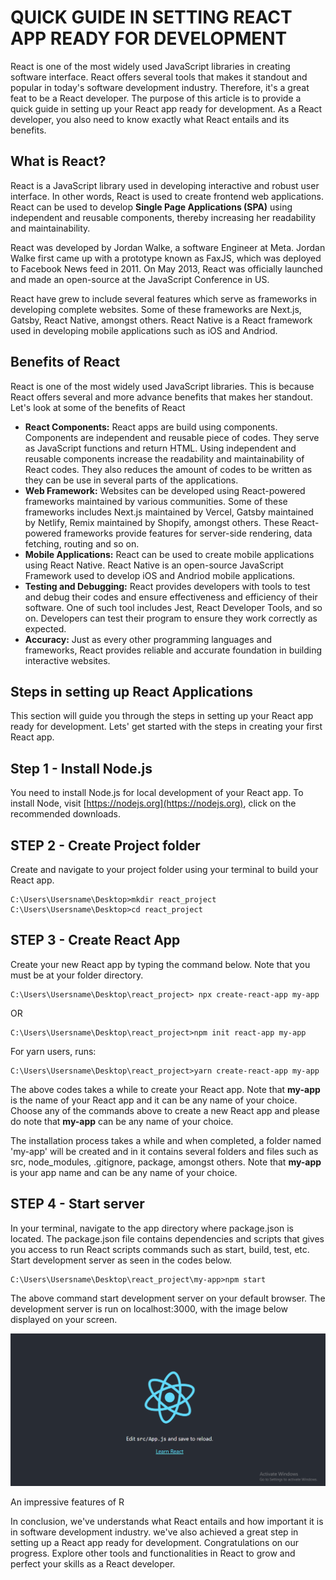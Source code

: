 # **QUICK GUIDE IN SETTING REACT APP READY FOR DEVELOPMENT**
React is one of the most widely used JavaScript libraries in creating software interface. React offers several tools that makes it standout and popular in today's software development industry. Therefore, it's a great feat to be a React developer. The purpose of this article is to provide a quick guide in setting up your React app ready for development. As a React developer, you also need to know exactly what React entails and its benefits.
## **What is React?**
React is a JavaScript library used in developing interactive and robust user interface. In other words, React is used to create frontend web applications. React can be used to develop **Single Page Applications (SPA)** using independent and reusable components, thereby increasing her readability and maintainability.

React was developed by Jordan Walke, a software Engineer at Meta. Jordan Walke first came up with a prototype known as FaxJS, which was deployed to Facebook News feed in 2011. On May 2013, React was officially launched and made an open-source at the JavaScript Conference in  US.

React have grew to include several features which serve as frameworks in developing complete websites. Some of these frameworks are Next.js, Gatsby, React Native, amongst others. React Native is a React framework used in developing mobile applications such as iOS and Andriod.
## **Benefits of React**
React is one of the most widely used JavaScript libraries. This is because React offers several and more advance benefits that makes her standout. Let's look at some of the benefits of React
* **React Components:** React apps are build using components. Components are independent and reusable piece of codes. They serve as JavaScript functions and return HTML. Using independent and reusable components increase the readability and maintainability of React codes. They also reduces the amount of codes to be written as they can be use in several parts of the applications.
* **Web Framework:**  Websites can be developed using React-powered frameworks maintained by various communities. Some of these frameworks includes Next.js maintained by Vercel, Gatsby maintained by Netlify, Remix maintained by Shopify, amongst others. These React-powered frameworks provide features for server-side rendering, data fetching, routing and so on.
* **Mobile Applications:** React can be used to create mobile applications using React Native. React Native is an open-source JavaScript Framework used to develop iOS and Andriod mobile applications.
* **Testing and Debugging:** React provides developers with tools to test and debug their codes and ensure effectiveness and efficiency of their software. One of such tool includes Jest, React Developer Tools, and so on. Developers can test their program to ensure they work correctly as expected.
* **Accuracy:** Just as every other programming languages and frameworks, React provides reliable and accurate foundation in building interactive websites.
## **Steps in setting up React Applications**
This section will guide you through the steps in setting up your React app ready for development. Lets' get started with the steps in creating your first React app.
## **Step 1 - Install Node.js**
You need to install Node.js for local development of your React app. To install Node, visit [https://nodejs.org](https://nodejs.org), click on the recommended downloads.
## **STEP 2 - Create Project folder**
 Create and navigate to your project folder using your terminal to build your React app.
 ```
 C:\Users\Usersname\Desktop>mkdir react_project
 C:\Users\Usersname\Desktop>cd react_project
 ```
## **STEP 3 - Create React App**
Create your new React app by typing the command below. Note that you must be at your folder directory.
```
C:\Users\Usersname\Desktop\react_project> npx create-react-app my-app
```
OR
```
C:\Users\Usersname\Desktop\react_project>npm init react-app my-app
```
For yarn users, runs:
```
C:\Users\Usersname\Desktop\react_project>yarn create-react-app my-app
```
The above codes takes a while to create your React app. Note that **my-app** is the name of your React app and it can be any name of your choice.
Choose any of the commands above to create a new React app and please do note that **my-app** can be any name of your choice.

The installation process takes a while and when completed, a folder named 'my-app' will be created and in it contains several folders and files such as src, node_modules, .gitignore, package, amongst others. Note that **my-app** is your app name and can be any name of your choice.
## **STEP 4 - Start server**
In your terminal, navigate to the app directory where package.json is located. The package.json file contains dependencies and scripts that gives you access to run React scripts commands such as start, build, test, etc. Start development server as seen in the codes below.
```
C:\Users\Usersname\Desktop\react_project\my-app>npm start
```
The above command start development server on your default browser. The development server is run on localhost:3000, with the image below displayed on your screen.

![image](/images/react.png)

An impressive features of R

In conclusion, we've understands what React entails and how important it is in software development industry. we've also achieved a great step in setting up a React app ready for development. Congratulations on our progress. Explore other tools and functionalities in React to grow and perfect your skills as a React developer.